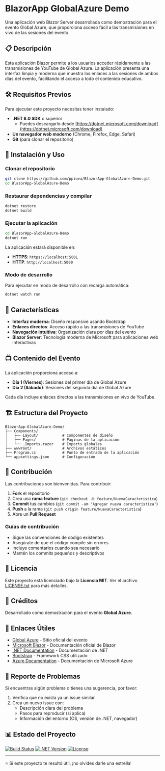 # BlazorApp GlobalAzure Demo

Una aplicación web Blazor Server desarrollada como demostración para el evento Global Azure, que proporciona acceso fácil a las transmisiones en vivo de las sesiones del evento.

## 📋 Descripción

Esta aplicación Blazor permite a los usuarios acceder rápidamente a las transmisiones de YouTube de Global Azure. La aplicación presenta una interfaz limpia y moderna que muestra los enlaces a las sesiones de ambos días del evento, facilitando el acceso a todo el contenido educativo.

## 🛠️ Requisitos Previos

Para ejecutar este proyecto necesitas tener instalado:

- **.NET 8.0 SDK** o superior
  - Puedes descargarlo desde [https://dotnet.microsoft.com/download](https://dotnet.microsoft.com/download)
- **Un navegador web moderno** (Chrome, Firefox, Edge, Safari)
- **Git** (para clonar el repositorio)

## 🚀 Instalación y Uso

### Clonar el repositorio

```bash
git clone https://github.com/ppiova/BlazorApp-GlobalAzure-Demo.git
cd BlazorApp-GlobalAzure-Demo
```

### Restaurar dependencias y compilar

```bash
dotnet restore
dotnet build
```

### Ejecutar la aplicación

```bash
cd BlazorApp-GlobalAzure-Demo
dotnet run
```

La aplicación estará disponible en:
- **HTTPS**: `https://localhost:5001`
- **HTTP**: `http://localhost:5000`

### Modo de desarrollo

Para ejecutar en modo de desarrollo con recarga automática:

```bash
dotnet watch run
```

## 🌟 Características

- **Interfaz moderna**: Diseño responsive usando Bootstrap
- **Enlaces directos**: Acceso rápido a las transmisiones de YouTube
- **Navegación intuitiva**: Organización clara por días del evento
- **Blazor Server**: Tecnología moderna de Microsoft para aplicaciones web interactivas

## 📺 Contenido del Evento

La aplicación proporciona acceso a:

- **Día 1 (Viernes)**: Sesiones del primer día de Global Azure
- **Día 2 (Sábado)**: Sesiones del segundo día de Global Azure

Cada día incluye enlaces directos a las transmisiones en vivo de YouTube.

## 🏗️ Estructura del Proyecto

```
BlazorApp-GlobalAzure-Demo/
├── Components/
│   ├── Layout/           # Componentes de diseño
│   ├── Pages/            # Páginas de la aplicación
│   └── _Imports.razor    # Imports globales
├── wwwroot/              # Archivos estáticos
├── Program.cs            # Punto de entrada de la aplicación
└── appsettings.json      # Configuración
```

## 🤝 Contribución

Las contribuciones son bienvenidas. Para contribuir:

1. **Fork** el repositorio
2. Crea una **rama feature** (`git checkout -b feature/NuevaCaracteristica`)
3. **Commit** tus cambios (`git commit -am 'Agregar nueva característica'`)
4. **Push** a la rama (`git push origin feature/NuevaCaracteristica`)
5. Abre un **Pull Request**

### Guías de contribución

- Sigue las convenciones de código existentes
- Asegúrate de que el código compile sin errores
- Incluye comentarios cuando sea necesario
- Mantén los commits pequeños y descriptivos

## 📝 Licencia

Este proyecto está licenciado bajo la **Licencia MIT**. Ver el archivo [LICENSE.txt](LICENSE.txt) para más detalles.

## 👥 Créditos

Desarrollado como demostración para el evento **Global Azure**.

## 🔗 Enlaces Útiles

- [Global Azure](https://globalazure.net/) - Sitio oficial del evento
- [Microsoft Blazor](https://blazor.net/) - Documentación oficial de Blazor
- [.NET Documentation](https://docs.microsoft.com/dotnet/) - Documentación de .NET
- [Bootstrap](https://getbootstrap.com/) - Framework CSS utilizado
- [Azure Documentation](https://docs.microsoft.com/azure/) - Documentación de Microsoft Azure

## 🐛 Reporte de Problemas

Si encuentras algún problema o tienes una sugerencia, por favor:

1. Verifica que no exista ya un issue similar
2. Crea un nuevo issue con:
   - Descripción clara del problema
   - Pasos para reproducir (si aplica)
   - Información del entorno (OS, versión de .NET, navegador)

## 📊 Estado del Proyecto

[![Build Status](https://img.shields.io/badge/build-passing-brightgreen)]()
[![.NET Version](https://img.shields.io/badge/.NET-8.0-blue)]()
[![License](https://img.shields.io/badge/license-MIT-green)](LICENSE.txt)

---

⭐ Si este proyecto te resultó útil, ¡no olvides darle una estrella!
